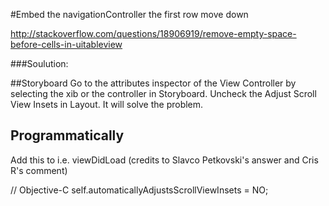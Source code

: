 #Embed the navigationController the first row move down

http://stackoverflow.com/questions/18906919/remove-empty-space-before-cells-in-uitableview

###Soulution:

##Storyboard
Go to the attributes inspector of the View Controller by selecting the xib or the controller in Storyboard. Uncheck the Adjust Scroll View Insets in Layout. It will solve the problem.


## Programmatically

Add this to i.e. viewDidLoad (credits to Slavco Petkovski's answer and Cris R's comment)

// Objective-C
self.automaticallyAdjustsScrollViewInsets = NO;